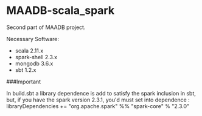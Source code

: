 # MAADB-scala_spark

Second part of MAADB project.

Necessary Software:
* scala 2.11.x
* spark-shell 2.3.x
* mongodb 3.6.x
* sbt 1.2.x

###Important

In build.sbt a library dependence is add to satisfy the spark inclusion in sbt, 
but, if you have the spark version 2.3.1, you'd must set into dependence :
libraryDependencies += "org.apache.spark" %% "spark-core" % "2.3.0"
 